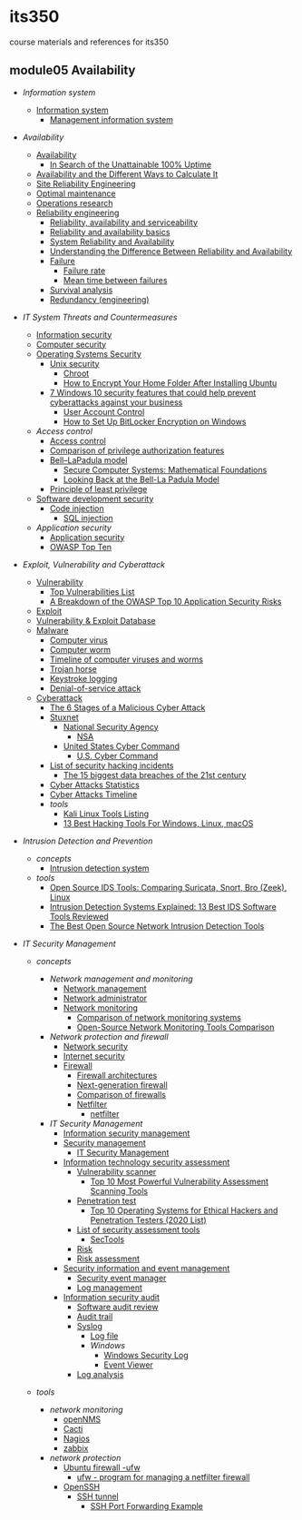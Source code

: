 # its350
course materials and references for its350

## module05 Availability

* _Information system_
  * [Information system](https://en.wikipedia.org/wiki/Information\_system)
    * [Management information system](https://en.wikipedia.org/wiki/Management\_information\_system)

* _Availability_
  * [Availability](https://en.wikipedia.org/wiki/Availability)
    * [In Search of the Unattainable 100% Uptime](https://mgrconsultinggroup.com/in-search-of-the-unattainable-100-uptime/)
  * [Availability and the Different Ways to Calculate It](https://www.weibull.com/hotwire/issue79/relbasics79.htm)
  * [Site Reliability Engineering](https://en.wikipedia.org/wiki/Site\_Reliability\_Engineering)  
  * [Optimal maintenance](https://en.wikipedia.org/wiki/Optimal\_maintenance)
  * [Operations research](https://en.wikipedia.org/wiki/Operations\_research)
  * [Reliability engineering](https://en.wikipedia.org/wiki/Reliability\_engineering)
    * [Reliability, availability and serviceability](https://en.wikipedia.org/wiki/Reliability,\_availability\_and\_serviceability)
    * [Reliability and availability basics](http://www.eventhelix.com/RealtimeMantra/FaultHandling/reliability\_availability\_basics.htm) 
    * [System Reliability and Availability](http://www.eventhelix.com/RealtimeMantra/FaultHandling/system\_reliability\_availability.htm)
    * [Understanding the Difference Between Reliability and Availability](https://reliabilityweb.com/tips/article/understanding\_the\_difference\_between\_reliability\_and\_availability/)
    * [Failure](https://en.wikipedia.org/wiki/Failure)
      * [Failure rate](https://en.wikipedia.org/wiki/Failure\_rate) 
      * [Mean time between failures](https://en.wikipedia.org/wiki/Mean\_time\_between\_failures)
    * [Survival analysis](https://en.wikipedia.org/wiki/Survival\_analysis)
    * [Redundancy (engineering)](https://en.wikipedia.org/wiki/Redundancy\_\(engineering\))

* _IT System Threats and Countermeasures_
  * [Information security](https://en.wikipedia.org/wiki/Information\_security)
  * [Computer security](https://en.wikipedia.org/wiki/Computer\_security)
  * [Operating Systems Security](http://wiki.cas.mcmaster.ca/index.php/Operating\_Systems\_Security)
    * [Unix security](https://en.wikipedia.org/wiki/Unix\_security)
      * [Chroot](https://en.wikipedia.org/wiki/Chroot)
      * [How to Encrypt Your Home Folder After Installing Ubuntu](https://www.howtogeek.com/116032/how-to-encrypt-your-home-folder-after-installing-ubuntu/)
    * [7 Windows 10 security features that could help prevent cyberattacks against your business](https://www.techrepublic.com/article/7-windows-10-security-features-that-could-help-prevent-cyberattacks-against-your-business/)
      * [User Account Control](https://en.wikipedia.org/wiki/User\_Account\_Control)
      * [How to Set Up BitLocker Encryption on Windows](https://www.howtogeek.com/192894/how-to-set-up-bitlocker-encryption-on-windows/)
  * _Access control_ 
    * [Access control](https://en.wikipedia.org/wiki/Access\_control)  
    * [Comparison of privilege authorization features](https://en.wikipedia.org/wiki/Comparison\_of\_privilege\_authorization\_features)   
    * [Bell–LaPadula model](https://en.wikipedia.org/wiki/Bell%E2%80%93LaPadula\_model)
      * [Secure Computer Systems: Mathematical Foundations](./papers/208403fef265fd0e4ad2b4c7ed4c33d45ff2.pdf)
      * [Looking Back at the Bell-La Padula Model](./papers/Bell.pdf)
    * [Principle of least privilege](https://en.wikipedia.org/wiki/Principle\_of\_least\_privilege)
  * [Software development security](https://en.wikipedia.org/wiki/Software\_development\_security)  
    * [Code injection](https://en.wikipedia.org/wiki/Code\_injection)
      * [SQL injection](https://en.wikipedia.org/wiki/SQL\_injection)
  * _Application security_
    * [Application security](https://en.wikipedia.org/wiki/Application\_security)
    * [OWASP Top Ten](https://owasp.org/www-project-top-ten/)    

* _Exploit, Vulnerability and Cyberattack_
  * [Vulnerability](https://en.wikipedia.org/wiki/Vulnerability\_\(computing\))
    * [Top Vulnerabilities List](https://www.whitehatsec.com/faq/content/top-vulnerabilities-list)
    * [A Breakdown of the OWASP Top 10 Application Security Risks](https://torquemag.io/2018/05/owasp-top-10-application-security-risks/)
  * [Exploit](https://en.wikipedia.org/wiki/Exploit\_\(computer\_security\))
  * [Vulnerability & Exploit Database](https://www.rapid7.com/db/)
  * [Malware](https://en.wikipedia.org/wiki/Malware)
    * [Computer virus](https://en.wikipedia.org/wiki/Computer\_virus)
    * [Computer worm](https://en.wikipedia.org/wiki/Computer\_worm)
    * [Timeline of computer viruses and worms](https://en.wikipedia.org/wiki/Timeline\_of\_computer\_viruses\_and\_worms)
    * [Trojan horse](https://en.wikipedia.org/wiki/Trojan\_horse\_\(computing\))
    * [Keystroke logging](https://en.wikipedia.org/wiki/Keystroke\_logging)
    * [Denial-of-service attack](https://en.wikipedia.org/wiki/Denial-of-service\_attack)
  * [Cyberattack](https://en.wikipedia.org/wiki/Cyberattack)
    * [The 6 Stages of a Malicious Cyber Attack](./papers/6-stages-of-a-malicious-cyber-attack-whitepaper.pdf)
    * [Stuxnet](https://en.wikipedia.org/wiki/Stuxnet)
      * [National Security Agency](https://en.wikipedia.org/wiki/National\_Security\_Agency)
        * [NSA](https://www.nsa.gov/)
      * [United States Cyber Command](https://en.wikipedia.org/wiki/United\_States\_Cyber\_Command)
        * [U.S. Cyber Command](https://www.cybercom.mil/)
    * [List of security hacking incidents](https://en.wikipedia.org/wiki/List\_of\_security\_hacking\_incidents)
      * [The 15 biggest data breaches of the 21st century](https://www.csoonline.com/article/2130877/the-biggest-data-breaches-of-the-21st-century.html)
    * [Cyber Attacks Statistics](https://www.hackmageddon.com/category/security/cyber-attacks-statistics/)
    * [Cyber Attacks Timeline](https://www.hackmageddon.com/category/security/cyber-attacks-timeline/)
    * _tools_
      * [Kali Linux Tools Listing](https://tools.kali.org/tools-listing)
      * [13 Best Hacking Tools For Windows, Linux, macOS](https://fossbytes.com/best-hacking-tools-of-2016-windows-linux-mac-osx/)

* _Intrusion Detection and Prevention_
  * _concepts_
    * [Intrusion detection system](https://en.wikipedia.org/wiki/Intrusion\_detection\_system)
  * _tools_
    * [Open Source IDS Tools: Comparing Suricata, Snort, Bro (Zeek), Linux](https://cybersecurity.att.com/blogs/security-essentials/open-source-intrusion-detection-tools-a-quick-overview)
    * [Intrusion Detection Systems Explained: 13 Best IDS Software Tools Reviewed](https://www.comparitech.com/net-admin/network-intrusion-detection-tools/)
    * [The Best Open Source Network Intrusion Detection Tools](https://www.opensourceforu.com/2017/04/best-open-source-network-intrusion-detection-tools/)

* _IT Security Management_
  * _concepts_
    * _Network management and monitoring_
      * [Network management](https://en.wikipedia.org/wiki/Network\_management)
      * [Network administrator](https://en.wikipedia.org/wiki/Network\_administrator)
      * [Network monitoring](https://en.wikipedia.org/wiki/Network\_monitoring)
        * [Comparison of network monitoring systems](https://en.wikipedia.org/wiki/Comparison\_of\_network\_monitoring\_systems)
        * [Open-Source Network Monitoring Tools Comparison](https://www.dnsstuff.com/open-source-network-monitoring-tools)
    * _Network protection and firewall_
      * [Network security](https://en.wikipedia.org/wiki/Network\_security)
      * [Internet security](https://en.wikipedia.org/wiki/Internet\_security)
      * [Firewall](https://en.wikipedia.org/wiki/Firewall\_\(computing\))
        * [Firewall architectures](https://docstore.mik.ua/orelly/networking/firewall/ch04\_02.htm)
        * [Next-generation firewall](https://en.wikipedia.org/wiki/Next-generation\_firewall)
        * [Comparison of firewalls](https://en.wikipedia.org/wiki/Comparison\_of\_firewalls)
        * [Netfilter](https://en.wikipedia.org/wiki/Netfilter)
          * [netfilter](https://netfilter.org/)
    * _IT Security Management_
      * [Information security management](https://en.wikipedia.org/wiki/Information\_security\_management)
      * [Security management](https://en.wikipedia.org/wiki/Security\_management)
        * [IT Security Management](https://wiki.en.it-processmaps.com/index.php/IT\_Security\_Management)
      * [Information technology security assessment](https://en.wikipedia.org/wiki/Information\_technology\_security\_assessment)
        * [Vulnerability scanner](https://en.wikipedia.org/wiki/Vulnerability\_scanner)
          * [Top 10 Most Powerful Vulnerability Assessment Scanning Tools](https://www.softwaretestinghelp.com/vulnerability-assessment-tools/)
        * [Penetration test](https://en.wikipedia.org/wiki/Penetration\_test)
          * [Top 10 Operating Systems for Ethical Hackers and Penetration Testers (2020 List)](https://medium.com/lotus-fruit/top-10-operating-systems-for-ethical-hackers-and-penetration-testers-2020-list-b523b611cdbb)
        * [List of security assessment tools](https://en.wikipedia.org/wiki/List\_of\_security\_assessment\_tools)
          * [SecTools](https://sectools.org/)
        * [Risk](https://en.wikipedia.org/wiki/Risk)
        * [Risk assessment](https://en.wikipedia.org/wiki/Risk\_assessment) 
      * [Security information and event management](https://en.wikipedia.org/wiki/Security\_information\_and\_event\_management)
        * [Security event manager](https://en.wikipedia.org/wiki/Security\_event\_manager)
        * [Log management](https://en.wikipedia.org/wiki/Log\_management)
      * [Information security audit](https://en.wikipedia.org/wiki/Information\_security\_audit)
        * [Software audit review](https://en.wikipedia.org/wiki/Software\_audit\_review)
        * [Audit trail](https://en.wikipedia.org/wiki/Audit\_trail)
        * [Syslog](https://en.wikipedia.org/wiki/Syslog)
          * [Log file](https://en.wikipedia.org/wiki/Log\_file)
          * _Windows_
            * [Windows Security Log](https://en.wikipedia.org/wiki/Windows\_Security\_Log)
            * [Event Viewer](https://en.wikipedia.org/wiki/Event\_Viewer)
        * [Log analysis](https://en.wikipedia.org/wiki/Log\_analysis)


  * _tools_
    * _network monitoring_
      * [openNMS](https://www.opennms.com/)  
      * [Cacti](https://www.cacti.net/)  
      * [Nagios](https://www.nagios.org/)
      * [zabbix](https://www.zabbix.com/)
    * _network protection_
      * [Ubuntu firewall -ufw](https://ubuntu.com/server/docs/security-firewall)
        * [ufw - program for managing a netfilter firewall](http://manpages.ubuntu.com/manpages/focal/en/man8/ufw.8.html)
      * [OpenSSH](https://en.wikibooks.org/wiki/OpenSSH)
        * [SSH tunnel](https://www.ssh.com/ssh/tunneling/)
          * [SSH Port Forwarding Example](https://www.ssh.com/ssh/tunneling/example)


    